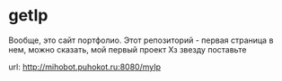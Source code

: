 # getIp
Вообще, это сайт портфолио. Этот репозиторий - первая страница в нем, можно сказать, мой первый проект
Хз звезду поставьте

url: http://mihobot.puhokot.ru:8080/myIp

